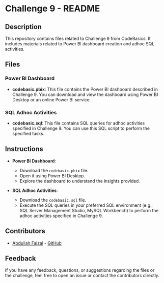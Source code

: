 # Challenge 9 - README

## Description
This repository contains files related to Challenge 9 from CodeBasics. It includes materials related to Power BI dashboard creation and adhoc SQL activities.

## Files

### Power BI Dashboard
- **codebasic.pbix**: This file contains the Power BI dashboard described in Challenge 9. You can download and view the dashboard using Power BI Desktop or an online Power BI service.

### SQL Adhoc Activities
- **codebasic.sql**: This file contains SQL queries for adhoc activities specified in Challenge 9. You can use this SQL script to perform the specified tasks.

## Instructions
- **Power BI Dashboard**: 
  - Download the `codebasic.pbix` file.
  - Open it using Power BI Desktop.
  - Explore the dashboard to understand the insights provided.

- **SQL Adhoc Activities**:
  - Download the `codebasic.sql` file.
  - Execute the SQL queries in your preferred SQL environment (e.g., SQL Server Management Studio, MySQL Workbench) to perform the adhoc activities specified in Challenge 9.

## Contributors
- [Abdullah Faizal](https://www.linkedin.com/in/abdullah-faizal-9160a546/) - [GitHub](https://github.com/faizalforeveryx/CodeBasicsChallenge9)

## Feedback
If you have any feedback, questions, or suggestions regarding the files or the challenge, feel free to open an issue or contact the contributors directly.

